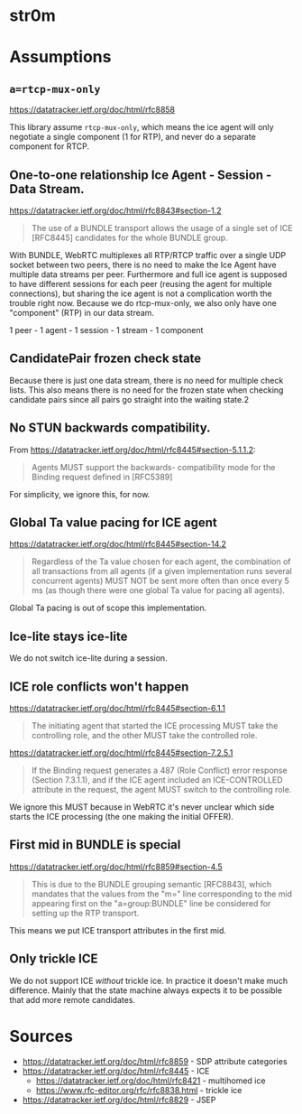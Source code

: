 str0m
=====

# Assumptions

## `a=rtcp-mux-only`

https://datatracker.ietf.org/doc/html/rfc8858

This library assume `rtcp-mux-only`, which means the ice agent will only negotiate a single
component (1 for RTP), and never do a separate component for RTCP.

## One-to-one relationship Ice Agent - Session - Data Stream.

https://datatracker.ietf.org/doc/html/rfc8843#section-1.2

> The use of a BUNDLE transport allows the usage of a single set of ICE
> [RFC8445] candidates for the whole BUNDLE group.

With BUNDLE, WebRTC multiplexes all RTP/RTCP traffic over a single UDP socket between two peers, 
there is no need to make the Ice Agent have multiple data streams per peer. Furthermore
and full ice agent is supposed to have different sessions for each peer (reusing the agent for
multiple connections), but sharing the ice agent is not a complication worth the trouble
right now. Because we do rtcp-mux-only, we also only have one "component" (RTP) in
our data stream.

1 peer - 1 agent - 1 session - 1 stream - 1 component

## CandidatePair frozen check state

Because there is just one data stream, there is no need for multiple check lists. This 
also means there is no need for the frozen state when checking candidate pairs since all
pairs go straight into the waiting state.2

## No STUN backwards compatibility.

From https://datatracker.ietf.org/doc/html/rfc8445#section-5.1.1.2:

> Agents MUST support the backwards-
> compatibility mode for the Binding request defined in [RFC5389]

For simplicity, we ignore this, for now.

## Global Ta value pacing for ICE agent

https://datatracker.ietf.org/doc/html/rfc8445#section-14.2

> Regardless of the Ta value chosen for each agent, the combination of
> all transactions from all agents (if a given implementation runs
> several concurrent agents) MUST NOT be sent more often than once
> every 5 ms (as though there were one global Ta value for pacing all
> agents).

Global Ta pacing is out of scope this implementation.

## Ice-lite stays ice-lite

We do not switch ice-lite during a session.

## ICE role conflicts won't happen

https://datatracker.ietf.org/doc/html/rfc8445#section-6.1.1

> The initiating agent that started the ICE processing MUST take the 
> controlling role, and the other MUST take the controlled role.

https://datatracker.ietf.org/doc/html/rfc8445#section-7.2.5.1

> If the Binding request generates a 487 (Role Conflict) error response
> (Section 7.3.1.1), and if the ICE agent included an ICE-CONTROLLED
> attribute in the request, the agent MUST switch to the controlling
> role.

We ignore this MUST because in WebRTC it's never unclear which side starts
the ICE processing (the one making the initial OFFER).

## First mid in BUNDLE is special

https://datatracker.ietf.org/doc/html/rfc8859#section-4.5

> This is due to the BUNDLE grouping semantic
> [RFC8843], which mandates that the values from the "m=" line
> corresponding to the mid appearing first on the "a=group:BUNDLE" line
> be considered for setting up the RTP transport.

This means we put ICE transport attributes in the first mid.

## Only trickle ICE

We do not support ICE _without_ trickle ice. In practice it doesn't make 
much difference. Mainly that the state machine always expects it to be
possible that add more remote candidates.

# Sources

* https://datatracker.ietf.org/doc/html/rfc8859 - SDP attribute categories
* https://datatracker.ietf.org/doc/html/rfc8445 - ICE
    * https://datatracker.ietf.org/doc/html/rfc8421 - multihomed ice
    * https://www.rfc-editor.org/rfc/rfc8838.html - trickle ice
* https://datatracker.ietf.org/doc/html/rfc8829 - JSEP
